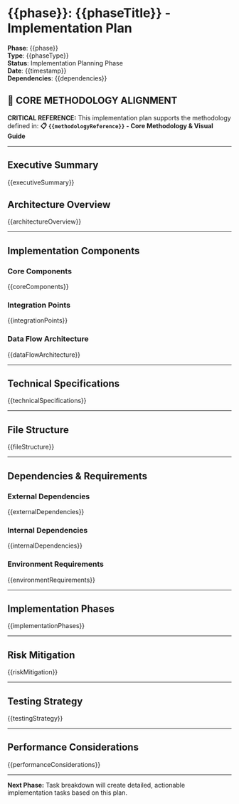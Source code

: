 # {{phase}}: {{phaseTitle}} - Implementation Plan

**Phase**: {{phase}}  
**Type**: {{phaseType}}  
**Status**: Implementation Planning Phase  
**Date**: {{timestamp}}  
**Dependencies**: {{dependencies}}

## 🎯 **CORE METHODOLOGY ALIGNMENT**

**CRITICAL REFERENCE:** This implementation plan supports the methodology defined in:
**📋 `{{methodologyReference}}` - Core Methodology & Visual Guide**

---

## Executive Summary

{{executiveSummary}}

## Architecture Overview

{{architectureOverview}}

---

## Implementation Components

### Core Components
{{coreComponents}}

### Integration Points
{{integrationPoints}}

### Data Flow Architecture
{{dataFlowArchitecture}}

---

## Technical Specifications

{{technicalSpecifications}}

---

## File Structure

{{fileStructure}}

---

## Dependencies & Requirements

### External Dependencies
{{externalDependencies}}

### Internal Dependencies
{{internalDependencies}}

### Environment Requirements
{{environmentRequirements}}

---

## Implementation Phases

{{implementationPhases}}

---

## Risk Mitigation

{{riskMitigation}}

---

## Testing Strategy

{{testingStrategy}}

---

## Performance Considerations

{{performanceConsiderations}}

---

**Next Phase:** Task breakdown will create detailed, actionable implementation tasks based on this plan.